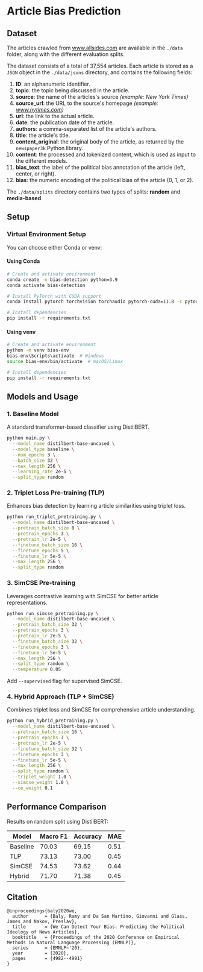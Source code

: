# Article Bias Prediction

## Dataset
The articles crawled from www.allsides.com are available in the `./data` folder, along with the different evaluation splits.

The dataset consists of a total of 37,554 articles. Each article is stored as a `JSON` object in the `./data/jsons` directory, and contains the following fields:
1. **ID**: an alphanumeric identifier.
2. **topic**: the topic being discussed in the article.
3. **source**: the name of the articles's source *(example: New York Times)*
4. **source_url**: the URL to the source's homepage *(example: www.nytimes.com)*
5. **url**: the link to the actual article.
6. **date**: the publication date of the article.
7. **authors**: a comma-separated list of the article's authors.
8. **title**: the article's title.
9. **content_original**: the original body of the article, as returned by the `newspaper3k` Python library.
10. **content**: the processed and tokenized content, which is used as input to the different models.
11. **bias_text**: the label of the political bias annotation of the article (left, center, or right).
12. **bias**: the numeric encoding of the political bias of the article (0, 1, or 2).

The `./data/splits` directory contains two types of splits: **random** and **media-based**.

## Setup

### Virtual Environment Setup

You can choose either Conda or venv:

#### Using Conda
```bash
# Create and activate environment
conda create -n bias-detection python=3.9
conda activate bias-detection

# Install PyTorch with CUDA support
conda install pytorch torchvision torchaudio pytorch-cuda=11.8 -c pytorch -c nvidia

# Install dependencies
pip install -r requirements.txt
```

#### Using venv
```bash
# Create and activate environment
python -m venv bias-env
bias-env\Scripts\activate  # Windows
source bias-env/bin/activate  # macOS/Linux

# Install dependencies
pip install -r requirements.txt
```

## Models and Usage

### 1. Baseline Model
A standard transformer-based classifier using DistilBERT.

```bash
python main.py \
  --model_name distilbert-base-uncased \
  --model_type baseline \
  --num_epochs 3 \
  --batch_size 32 \
  --max_length 256 \
  --learning_rate 2e-5 \
  --split_type random
```

### 2. Triplet Loss Pre-training (TLP)
Enhances bias detection by learning article similarities using triplet loss.

```bash
python run_triplet_pretraining.py \
  --model_name distilbert-base-uncased \
  --pretrain_batch_size 8 \
  --pretrain_epochs 3 \
  --pretrain_lr 2e-5 \
  --finetune_batch_size 16 \
  --finetune_epochs 5 \
  --finetune_lr 5e-5 \
  --max_length 256 \
  --split_type random
```

### 3. SimCSE Pre-training
Leverages contrastive learning with SimCSE for better article representations.

```bash
python run_simcse_pretraining.py \
  --model_name distilbert-base-uncased \
  --pretrain_batch_size 32 \
  --pretrain_epochs 3 \
  --pretrain_lr 2e-5 \
  --finetune_batch_size 32 \
  --finetune_epochs 3 \
  --finetune_lr 5e-5 \
  --max_length 256 \
  --split_type random \
  --temperature 0.05
```

Add `--supervised` flag for supervised SimCSE.

### 4. Hybrid Approach (TLP + SimCSE)
Combines triplet loss and SimCSE for comprehensive article understanding.

```bash
python run_hybrid_pretraining.py \
  --model_name distilbert-base-uncased \
  --pretrain_batch_size 16 \
  --pretrain_epochs 3 \
  --pretrain_lr 2e-5 \
  --finetune_batch_size 32 \
  --finetune_epochs 3 \
  --finetune_lr 5e-5 \
  --max_length 256 \
  --split_type random \
  --triplet_weight 1.0 \
  --simcse_weight 1.0 \
  --ce_weight 0.1
```

## Performance Comparison

Results on random split using DistilBERT:

| Model | Macro F1 | Accuracy | MAE |
|-------|----------|----------|-----|
| Baseline | 70.03 | 69.15 | 0.51 |
| TLP | 73.13 | 73.00 | 0.45 |
| SimCSE | 74.53 | 73.62 | 0.44 |
| Hybrid | 71.70 | 71.38 | 0.45 |

## Citation

```
@inproceedings{baly2020we,
  author      = {Baly, Ramy and Da San Martino, Giovanni and Glass, James and Nakov, Preslav},
  title       = {We Can Detect Your Bias: Predicting the Political Ideology of News Articles},
  booktitle   = {Proceedings of the 2020 Conference on Empirical Methods in Natural Language Processing (EMNLP)},
  series      = {EMNLP~'20},
  year        = {2020},
  pages       = {4982--4991}
}
```
